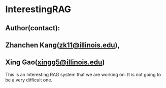 # InterestingRAG

## Author(contact): 

## Zhanchen Kang(zk11@illinois.edu),

## Xing Gao(xingg5@illinois.edu)

This is an Interesting RAG system that we are working on. It is not going to be a very difficult one.